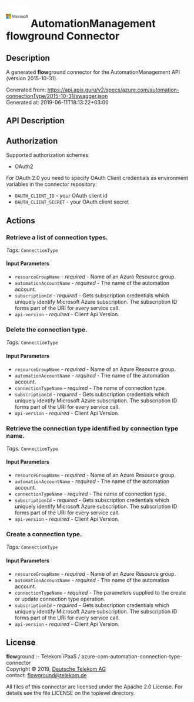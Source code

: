 # ![LOGO](logo.png) AutomationManagement **flow**ground Connector

## Description

A generated **flow**ground connector for the AutomationManagement API (version 2015-10-31).

Generated from: https://api.apis.guru/v2/specs/azure.com/automation-connectionType/2015-10-31/swagger.json<br/>
Generated at: 2019-06-11T18:13:22+03:00

## API Description



## Authorization

Supported authorization schemes:
- OAuth2

For OAuth 2.0 you need to specify OAuth Client credentials as environment variables in the connector repository:
* `OAUTH_CLIENT_ID` - your OAuth client id
* `OAUTH_CLIENT_SECRET` - your OAuth client secret

## Actions

### Retrieve a list of connection types.

*Tags:* `ConnectionType`

#### Input Parameters
* `resourceGroupName` - _required_ - Name of an Azure Resource group.
* `automationAccountName` - _required_ - The name of the automation account.
* `subscriptionId` - _required_ - Gets subscription credentials which uniquely identify Microsoft Azure subscription. The subscription ID forms part of the URI for every service call.
* `api-version` - _required_ - Client Api Version.

### Delete the connection type.

*Tags:* `ConnectionType`

#### Input Parameters
* `resourceGroupName` - _required_ - Name of an Azure Resource group.
* `automationAccountName` - _required_ - The name of the automation account.
* `connectionTypeName` - _required_ - The name of connection type.
* `subscriptionId` - _required_ - Gets subscription credentials which uniquely identify Microsoft Azure subscription. The subscription ID forms part of the URI for every service call.
* `api-version` - _required_ - Client Api Version.

### Retrieve the connection type identified by connection type name.

*Tags:* `ConnectionType`

#### Input Parameters
* `resourceGroupName` - _required_ - Name of an Azure Resource group.
* `automationAccountName` - _required_ - The name of the automation account.
* `connectionTypeName` - _required_ - The name of connection type.
* `subscriptionId` - _required_ - Gets subscription credentials which uniquely identify Microsoft Azure subscription. The subscription ID forms part of the URI for every service call.
* `api-version` - _required_ - Client Api Version.

### Create a connection type.

*Tags:* `ConnectionType`

#### Input Parameters
* `resourceGroupName` - _required_ - Name of an Azure Resource group.
* `automationAccountName` - _required_ - The name of the automation account.
* `connectionTypeName` - _required_ - The parameters supplied to the create or update connection type operation.
* `subscriptionId` - _required_ - Gets subscription credentials which uniquely identify Microsoft Azure subscription. The subscription ID forms part of the URI for every service call.
* `api-version` - _required_ - Client Api Version.

## License

**flow**ground :- Telekom iPaaS / azure-com-automation-connection-type-connector<br/>
Copyright © 2019, [Deutsche Telekom AG](https://www.telekom.de)<br/>
contact: flowground@telekom.de

All files of this connector are licensed under the Apache 2.0 License. For details
see the file LICENSE on the toplevel directory.
